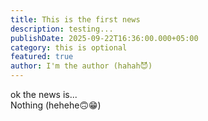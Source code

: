 ```yaml
---
title: This is the first news
description: testing...
publishDate: 2025-09-22T16:36:00.000+05:00
category: this is optional
featured: true
author: I'm the author (hahah😈)
---
```

ok the news is...\
Nothing (hehehe🙃😁)
